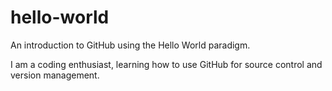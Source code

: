 # hello-world
An introduction to GitHub using the Hello World paradigm.

I am a coding enthusiast, learning how to use GitHub for source control and version management.
